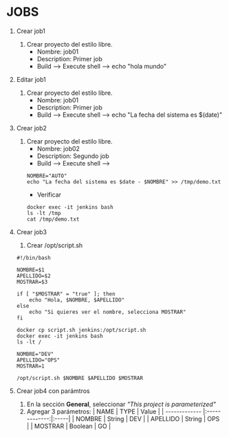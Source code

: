 # JOBS

1. Crear job1
    1. Crear proyecto del estilo libre.
        * Nombre: job01
        * Description: Primer job
        * Build --> Execute shell --> echo "hola mundo"

1. Editar job1
    1. Crear proyecto del estilo libre.
        * Nombre: job01
        * Description: Primer job
        * Build --> Execute shell --> echo "La fecha del sistema es $(date)"

1. Crear job2
    1. Crear proyecto del estilo libre.
        * Nombre: job02
        * Description: Segundo job
        * Build --> Execute shell --> 
        ```console
        NOMBRE="AUTO"
        echo "La fecha del sistema es $date - $NOMBRE" >> /tmp/demo.txt
        ```        
        * Verificar
        ```console
        docker exec -it jenkins bash
        ls -lt /tmp
        cat /tmp/demo.txt
        ``` 
        
1. Crear job3

    1. Crear /opt/script.sh
    ```console
    #!/bin/bash

    NOMBRE=$1
    APELLIDO=$2
    MOSTRAR=$3

    if [ "$MOSTRAR" = "true" ]; then
        echo "Hola, $NOMBRE, $APELLIDO"
    else
        echo "Si quieres ver el nombre, selecciona MOSTRAR"
    fi
    ``` 

    ```console
    docker cp script.sh jenkins:/opt/script.sh
    docker exec -it jenkins bash
    ls -lt /
    ``` 
    
    ```console
    NOMBRE="DEV"
    APELLIDO="OPS"
    MOSTRAR=1

    /opt/script.sh $NOMBRE $APELLIDO $MOSTRAR
    ``` 

1. Crear job4 con parámtros
    1. En la sección **General**, seleccionar _"This project is parameterized"_
    1. Agregar 3 parámetros:
        | NAME        | TYPE           | Value  |
        | ------------- |:-------------:|:-----|
        | NOMBRE        | String        | DEV |
        | APELLIDO      | String        | OPS |
        | MOSTRAR       | Boolean       | GO |
